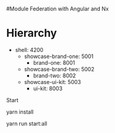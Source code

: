 #Module Federation with Angular and Nx

# Hierarchy

- shell: 4200
  - showcase-brand-one: 5001
    - brand-one: 8001
  - showcase-brand-two: 5002
    - brand-two: 8002
  - showcase-ui-kit: 5003
    - ui-kit: 8003

Start

yarn install

yarn run start:all
